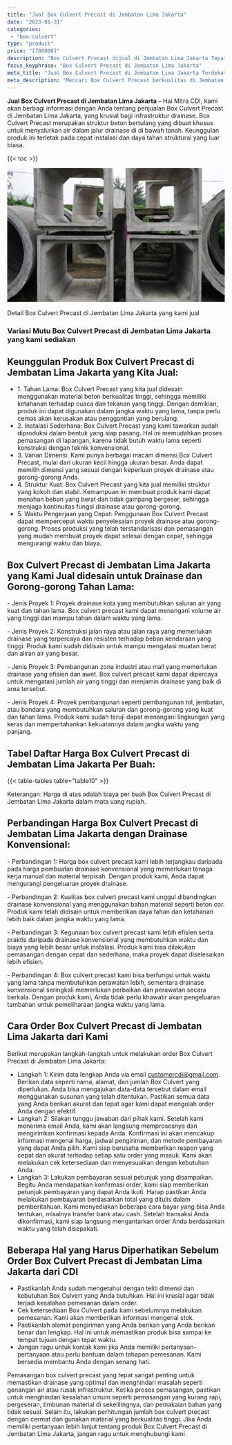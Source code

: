 ```yaml
---
title: "Jual Box Culvert Precast di Jembatan Lima Jakarta"
date: "2023-01-31"
categories:
 - "box-culvert"
type: "product"
price: "[700000]"
description: "Box Culvert Precast dijual di Jembatan Lima Jakarta Tepat. Box Culvert Precast profesional untuk kebutuhan konstruksi dengan performa optimal. Segera dapatkan informasi detail."
focus_keyphrase: "Box Culvert Precast di Jembatan Lima Jakarta"
meta_title: "Jual Box Culvert Precast di Jembatan Lima Jakarta Terdekat - CDI"
meta_description: "Mencari Box Culvert Precast berkualitas di Jembatan Lima Jakarta? Kami adalah solusi tepat dengan solusi terbaik. Klik untuk penawaran istimewa."
---
```


**Jual Box Culvert Precast di Jembatan Lima Jakarta** – Hai Mitra CDI, kami akan berbagi informasi dengan Anda tentang penjualan Box Culvert Precast di Jembatan Lima Jakarta, yang krusial bagi infrastruktur drainase. Box Culvert Precast merupakan struktur beton bertulang yang dibuat khusus untuk menyalurkan air dalam jalur drainase di di bawah tanah. Keunggulan produk ini terletak pada cepat instalasi dan daya tahan struktural yang luar biasa.

{{< toc >}}

![Jual Box Culvert Precast di Jembatan Lima Jakarta](/images/box-culvert/box-culvert-21.jpg)

Detail Box Culvert Precast di Jembatan Lima Jakarta yang kami jual

### Variasi Mutu Box Culvert Precast di Jembatan Lima Jakarta yang kami sediakan 

## Keunggulan Produk Box Culvert Precast di Jembatan Lima Jakarta yang Kita Jual:

*   1\. Tahan Lama: Box Culvert Precast yang kita jual didesain menggunakan material beton berkualitas tinggi, sehingga memiliki ketahanan terhadap cuaca dan tekanan yang tinggi. Dengan demikian, produk ini dapat digunakan dalam jangka waktu yang lama, tanpa perlu cemas akan kerusakan atau penggantian yang berulang.
*   2\. Instalasi Sederhana: Box Culvert Precast yang kami tawarkan sudah diproduksi dalam bentuk yang siap pasang. Hal ini memudahkan proses pemasangan di lapangan, karena tidak butuh waktu lama seperti konstruksi dengan teknik konvensional.
*   3\. Varian Dimensi: Kami punya berbagai macam dimensi Box Culvert Precast, mulai dari ukuran kecil hingga ukuran besar. Anda dapat memilih dimensi yang sesuai dengan keperluan proyek drainase atau gorong-gorong Anda.
*   4\. Struktur Kuat: Box Culvert Precast yang kita jual memiliki struktur yang kokoh dan stabil. Kemampuan ini membuat produk kami dapat menahan beban yang berat dan tidak gampang bergeser, sehingga menjaga kontinuitas fungsi drainase atau gorong-gorong.
*   5\. Waktu Pengerjaan yang Cepat: Penggunaan Box Culvert Precast dapat mempercepat waktu penyelesaian proyek drainase atau gorong-gorong. Proses produksi yang telah terstandarisasi dan pemasangan yang mudah membuat proyek dapat selesai dengan cepat, sehingga mengurangi waktu dan biaya.

## Box Culvert Precast di Jembatan Lima Jakarta yang Kami Jual didesain untuk Drainase dan Gorong-gorong Tahan Lama:

\- Jenis Proyek 1: Proyek drainase kota yang membutuhkan saluran air yang kuat dan tahan lama. Box culvert precast kami dapat menangani volume air yang tinggi dan mampu tahan dalam waktu yang lama.

\- Jenis Proyek 2: Konstruksi jalan raya atau jalan raya yang memerlukan drainase yang terpercaya dan resisten terhadap beban kendaraan yang tinggi. Produk kami sudah didisain untuk mampu mengatasi muatan berat dan aliran air yang besar.

\- Jenis Proyek 3: Pembangunan zona industri atau mall yang memerlukan drainase yang efisien dan awet. Box culvert precast kami dapat dipercaya untuk mengatasi jumlah air yang tinggi dan menjamin drainase yang baik di area tersebut.

\- Jenis Proyek 4: Proyek pembangunan seperti pembangunan tol, jembatan, atau bandara yang membutuhkan saluran dan gorong-gorong yang kuat dan tahan lama. Produk kami sudah teruji dapat menangani lingkungan yang keras dan mempertahankan kekuatannya dalam jangka waktu yang panjang.

## Tabel Daftar Harga Box Culvert Precast di Jembatan Lima Jakarta Per Buah:

{{< table-tables table="table10" >}}

Keterangan: Harga di atas adalah biaya per buah Box Culvert Precast di Jembatan Lima Jakarta dalam mata uang rupiah.

## Perbandingan Harga Box Culvert Precast di Jembatan Lima Jakarta dengan Drainase Konvensional:

\- Perbandingan 1: Harga box culvert precast kami lebih terjangkau daripada pada harga pembuatan drainase konvensional yang memerlukan tenaga kerja manual dan material terpisah. Dengan produk kami, Anda dapat mengurangi pengeluaran proyek drainase.

\- Perbandingan 2: Kualitas box culvert precast kami unggul dibandingkan drainase konvensional yang menggunakan bahan material seperti beton cor. Produk kami telah didisain untuk memberikan daya tahan dan ketahanan lebih baik dalam jangka waktu yang lama.

\- Perbandingan 3: Kegunaan box culvert precast kami lebih efisien serta praktis daripada drainase konvensional yang membutuhkan waktu dan biaya yang lebih besar untuk instalasi. Produk kami bisa dilakukan pemasangan dengan cepat dan sederhana, maka proyek dapat diselesaikan lebih efisien.

\- Perbandingan 4: Box culvert precast kami bisa berfungsi untuk waktu yang lama tanpa membutuhkan perawatan lebih, sementara drainase konvensional seringkali memerlukan perbaikan dan perawatan secara berkala. Dengan produk kami, Anda tidak perlu khawatir akan pengeluaran tambahan untuk pemeliharaan jangka waktu yang lama.

## Cara Order Box Culvert Precast di Jembatan Lima Jakarta dari Kami

Berikut merupakan langkah-langkah untuk melakukan order Box Culvert Precast di Jembatan Lima Jakarta:

*   Langkah 1: Kirim data lengkap Anda via email customercdi@gmail.com. Berikan data seperti nama, alamat, dan jumlah Box Culvert yang diperlukan.
Anda bisa mengajukan data-data tersebut dalam email menggunakan susunan yang telah ditentukan. Pastikan semua data yang Anda berikan akurat dan tepat agar kami dapat mengolah order Anda dengan efektif.
*   Langkah 2: Silakan tunggu jawaban dari pihak kami. Setelah kami menerima email Anda, kami akan langsung memprosesnya dan mengirimkan konfirmasi kepada Anda. Konfirmasi ini akan mencakup informasi mengenai harga, jadwal pengiriman, dan metode pembayaran yang dapat Anda pilih.
Kami siap berusaha memberikan respon yang cepat dan akurat terhadap setiap satu order yang masuk. Kami akan melakukan cek ketersediaan dan menyesuaikan dengan kebutuhan Anda.
*   Langkah 3: Lakukan pembayaran sesuai petunjuk yang disampaikan. Begitu Anda mendapatkan konfirmasi order, kami siap memberikan petunjuk pembayaran yang dapat Anda ikuti. Harap pastikan Anda melakukan pembayaran berdasarkan total yang ditulis dalam pemberitahuan.
Kami menyediakan beberapa cara bayar yang bisa Anda tentukan, misalnya transfer bank atau cash. Setelah transaksi Anda dikonfirmasi, kami siap langsung mengantarkan order Anda berdasarkan waktu yang telah disepakati.

## Beberapa Hal yang Harus Diperhatikan Sebelum Order Box Culvert Precast di Jembatan Lima Jakarta dari CDI

*   Pastikanlah Anda sudah mengetahui dengan teliti dimensi dan kebutuhan Box Culvert yang Anda butuhkan. Hal ini krusial agar tidak terjadi kesalahan pemesanan dalam order.
*   Cek ketersediaan Box Culvert pada kami sebelumnya melakukan pemesanan. Kami akan memberikan informasi mengenai stok.
*   Pastikanlah alamat pengiriman yang Anda berikan yang Anda berikan benar dan lengkap. Hal ini untuk memastikan produk bisa sampai ke tempat tujuan dengan tepat waktu.
*   Jangan ragu untuk kontak kami jika Anda memiliki pertanyaan-pertanyaan atau perlu bantuan dalam tahapan pemesanan. Kami bersedia membantu Anda dengan senang hati.

Pemasangan box culvert precast yang tepat sangat penting untuk memastikan drainase yang optimal dan menghindari masalah seperti genangan air atau rusak infrastruktur. Ketika proses pemasangan, pastikan untuk menghindari kesalahan umum seperti pemasangan yang kurang rapi, pergeseran, timbunan material di sekelilingnya, dan pemakaian bahan yang tidak sesuai. Selain itu, lakukan perhitungan jumlah box culvert precast dengan cermat dan gunakan material yang berkualitas tinggi. Jika Anda memiliki pertanyaan lebih lanjut tentang produk Box Culvert Precast di Jembatan Lima Jakarta, jangan ragu untuk menghubungi kami.